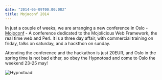 ```yaml
---
date: "2014-05-09T00:00:00Z"
title: Mojoconf 2014
---
```


In just a couple of weeks, we are arranging a new conference in Oslo - [Mojoconf](http://mojoconf.org/) - A conference dedicated to the Mojolicious Web Framework, the real time web and Perl. It is a three day affair, with commercial training on friday, talks on saturday, and a hackthon on sunday.

Attending the conference and the hackathon is just 20EUR, and Oslo in the spring time is not bad either, so obey the Hypnotoad and come to Oslo the weekend 23-25 may!

![Hypnotoad](http://buffalobeast.com/wp-content/uploads/2012/07/hypnotoad.gif)
